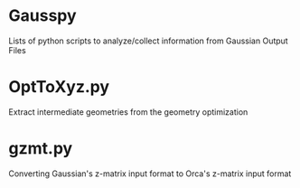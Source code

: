 # Gausspy
Lists of python scripts to analyze/collect information from Gaussian Output Files

# OptToXyz.py
Extract intermediate geometries from the geometry optimization

# gzmt.py
Converting Gaussian's z-matrix input format to Orca's z-matrix input format
